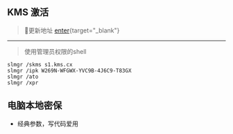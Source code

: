 ## KMS 激活

> 📌更新地址 [enter](https://kms.cx/){target="_blank"}

---

> 使用管理员权限的shell

```shell
slmgr /skms s1.kms.cx
slmgr /ipk W269N-WFGWX-YVC9B-4J6C9-T83GX
slmgr /ato
slmgr /xpr
```
## 电脑本地密保

- 经典参数，写代码爱用



